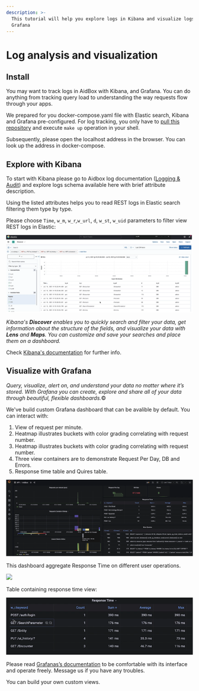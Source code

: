 ```yaml
---
description: >-
  This tutorial will help you explore logs in Kibana and visualize logs in
  Grafana
---
```


# Log analysis and visualization

## **Install** 

You may want to track logs in AidBox with Kibana, and Grafana. You can do anything from tracking query load to understanding the way requests flow through your apps.   


We prepared for you docker-compose.yaml file with Elastic search, Kibana and Grafana pre-configured. For log tracking, you only have to [pull this repository](https://github.com/Aidbox/devbox/blob/master/docker-compose.yaml) and execute `make up` operation in your shell.   


Subsequently, please open the localhost address in the browser. You can look up the address in docker-compose.

## **Explore with Kibana**

To start with Kibana please go to Aidbox log documentation \([Logging & Audit](https://docs.aidbox.app/core-modules/logging-and-audit)\) and explore logs schema available here with brief attribute description.

Using the listed attributes helps you to read REST logs in Elastic search filtering them type by type.

Please choose `Time`, `w_m`, `w_r`_,_`w_url`, `d`, `w_st`, `w_uid` parameters to filter view REST logs in Elastic:

![Elastic Search REST logging](../../.gitbook/assets/image%20%287%29.png)

_Kibana's **Discover** enables you to quickly search and filter your data, get information about the structure of the fields, and visualize your data with **Lens** and **Maps**. You can customize and save your searches and place them on a dashboard._ 

Check [Kibana's documentation](https://www.elastic.co/guide/en/kibana/current/discover.html) for further info.

## **Visualize with Grafana**

_Query, visualize, alert on, and understand your data no matter where it’s stored. With Grafana you can create, explore and share all of your data through beautiful, flexible dashboards._©

We've build custom Grafana dashboard that can be avalible by default. You can interact with:

1. View of request per minute.
2. Heatmap illustrates buckets with color grading correlating with request number. 
3. Heatmap illustrates buckets with color grading correlating with request number. 
4. Three view containers are to demonstrate Request Per Day, DB and Errors. 
5. Response time table and Quires table.

![Grafana UI logging](../../.gitbook/assets/image%20%2851%29.png)

This dashboard aggregate Response Time on different user operations.

![](https://lh5.googleusercontent.com/SFFHXVdIj6WP3afHK5sHtDaWmFSVC15Mez7gWxYde1_ozuOWluL47gsaCgiUK8ia6wiVVyM3vEU8JUFOM2NDAx5n-BaHc0pGZpUjL2M0jWXV5Y1Z6-HLEPfMZgHojX-NVLEDn3bn)

Table containing response time view:

![Response Time logging](../../.gitbook/assets/image%20%2846%29.png)

Please read [Grafanas’s documentation](https://grafana.com/tutorials/grafana-fundamentals/?pg=docs) to be comfortable with its interface and operate freely. Message us if you have any troubles.

You can build your own custom views.  


